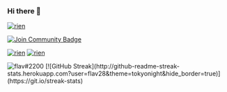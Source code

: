 ### Hi there 👋

<a href=""><img src="https://discord.c99.nl/widget/theme-4/360783331962650624.png" alt="rien"/></a>


<a href="https://discord.gg/zJyE39J"><img src="https://img.shields.io/discord/699989534724849685?color=%235865F2&label=FlaviBot%20Support&style=for-the-badge" alt="Join Community Badge"/></a>
  
<a href=""><img src="https://img.shields.io/github/stars/flav28?color=%23fec319&style=for-the-badge" alt="rien"/></a>
<a href=""><img src="https://img.shields.io/github/followers/flav28?color=947cea&style=for-the-badge" alt="rien"/></a>
  

<img src="https://github-readme-stats.vercel.app/api?username=flav28&show_icons=true&theme=gotham" alt="flav#2200" />
[![GitHub Streak](http://github-readme-streak-stats.herokuapp.com?user=flav28&theme=tokyonight&hide_border=true)](https://git.io/streak-stats)

<!--
**flav28/flav28** is a ✨ _special_ ✨ repository because its `README.md` (this file) appears on your GitHub profile.

Here are some ideas to get you started:

- 🔭 I’m currently working on ...
- 🌱 I’m currently learning ...
- 👯 I’m looking to collaborate on ...
- 🤔 I’m looking for help with ...
- 💬 Ask me about ...
- 📫 How to reach me: ...
- 😄 Pronouns: ...
- ⚡ Fun fact: ...
-->
